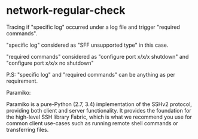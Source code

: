 # network-regular-check
Tracing if "specific log" occurred under a log file and trigger "required commands". 

"specific log" considered as "SFF unsupported type" in this case. 

"required commands" considered as "configure port x/x/x shutdown" and "configure port x/x/x no shutdown"

P.S: "specific log" and "required commands" can be anything as per requirement. 

Paramiko: 

Paramiko is a pure-Python (2.7, 3.4) implementation of the SSHv2 protocol, providing both client and server functionality. It provides the foundation for the high-level SSH library Fabric, which is what we recommend you use for common client use-cases such as running remote shell commands or transferring files.

